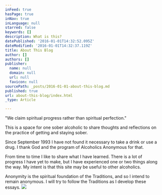 ```yaml
---
inFeed: true
hasPage: true
inNav: true
inLanguage: null
starred: false
keywords: []
description: What is this?
datePublished: '2016-01-01T14:32:52.095Z'
dateModified: '2016-01-01T14:32:37.119Z'
title: About This Blog
author: []
authors: []
publisher:
  name: null
  domain: null
  url: null
  favicon: null
sourcePath: _posts/2016-01-01-about-this-blog.md
published: true
url: about-this-blog/index.html
_type: Article

---
```

"We claim spiritual progress rather than spiritual perfection."

This is a space for one sober alcoholic to share thoughts and reflections on the practice of getting and staying sober. 

Since September 1993 I have not found it necessary to take a drink or use a drug. I thank God and the program of Alcoholics Anonymous for that. 

From time to time I like to share what I have learned. There is a lot of progress I have yet to make, but I have experienced one or two things along the way. My intent is that this site may be useful to other alcoholics.

Anonymity is the spiritual foundation of the Traditions, and so I intend to remain anonymous. I will try to follow the Traditions as I develop these essays.
![](https://the-grid-user-content.s3-us-west-2.amazonaws.com/49dc8352-a496-4ec1-88ca-2ffc2f7259dc.jpg)